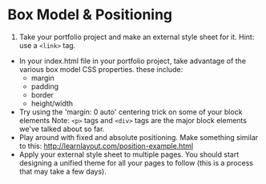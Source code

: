 # Box Model & Positioning

1. Take your portfolio project and make an external style sheet for it. Hint: use a `<link>` tag.
+ In your index.html file in your portfolio project, take advantage of the various box model CSS properties. these include:
  * margin
  * padding
  * border
  * height/width
+ Try using the 'margin: 0 auto' centering trick on some of your block elements
Note: `<p>` tags and `<div>` tags are the major block elements we've talked about so far.
+ Play around with fixed and absolute positioning. Make something similar to this: http://learnlayout.com/position-example.html
+ Apply your external style sheet to multiple pages. You should start designing a unified theme for all your pages to follow (this is a process that may take a few days).
